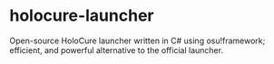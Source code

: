 # holocure-launcher
Open-source HoloCure launcher written in C# using osu!framework; efficient, and powerful alternative to the official launcher.
